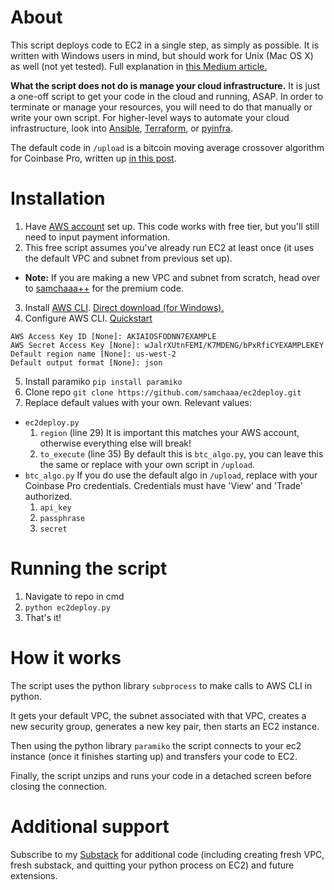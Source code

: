 <!-- # Table of contents
[About](#about)
[Installation](#installation)
[Running the script](#running-the-script)
[How it works](#how-it-works) -->

# About
This script deploys code to EC2 in a single step, as simply as possible. It is written with Windows users in mind, but should work for Unix (Mac OS X) as well (not yet tested). Full explanation in [this Medium article.](/)

**What the script does not do is manage your cloud infrastructure.** It is just a one-off script to get your code in the cloud and running, ASAP. In order to terminate or manage your resources, you will need to do that manually or write your own script. For higher-level ways to automate your cloud infrastructure, look into [Ansible](https://www.ansible.com/), [Terraform](https://www.terraform.io/), or [pyinfra](https://pyinfra.com/).

The default code in `/upload` is a bitcoin moving average crossover algorithm for Coinbase Pro, written up [in this post](https://samchaaa.medium.com/implement-this-simple-btc-usd-trend-following-algorithm-today-using-coinbase-pro-api-and-python-4c40998307ed).

# Installation
1. Have [AWS account](http://aws.amazon.com/) set up. This code works with free tier, but you'll still need to input payment information.
2. This free script assumes you've already run EC2 at least once (it uses the default VPC and subnet from previous set up). 
  - **Note:** If you are making a new VPC and subnet from scratch, head over to [samchaaa++](https://samchaaa.substack.com/) for the premium code.
3. Install [AWS CLI](https://aws.amazon.com/cli/). 
  [Direct download (for Windows).](https://awscli.amazonaws.com/AWSCLIV2.msi)
4. Configure AWS CLI. 
  [Quickstart](https://docs.aws.amazon.com/cli/latest/userguide/cli-configure-quickstart.html)
```$ aws configure
AWS Access Key ID [None]: AKIAIOSFODNN7EXAMPLE
AWS Secret Access Key [None]: wJalrXUtnFEMI/K7MDENG/bPxRfiCYEXAMPLEKEY
Default region name [None]: us-west-2
Default output format [None]: json
```
5. Install paramiko
`pip install paramiko`
6. Clone repo
`git clone https://github.com/samchaaa/ec2deploy.git`
7. Replace default values with your own. Relevant values:
  - `ec2deploy.py`
    1. `region` (line 29) It is important this matches your AWS account, otherwise everything else will break!
    2. `to_execute` (line 35) By default this is `btc_algo.py`, you can leave this the same or replace with your own script in `/upload`.
  - `btc_algo.py` If you do use the default algo in `/upload`, replace with your Coinbase Pro credentials. Credentials must have 'View' and 'Trade' authorized.
    1. `api_key`
    2. `passphrase`
    3. `secret`

# Running the script
1. Navigate to repo in cmd
2. `python ec2deploy.py`
3. That's it!

# How it works
The script uses the python library `subprocess` to make calls to AWS CLI in python.

It gets your default VPC, the subnet associated with that VPC, creates a new security group, generates a new key pair, then starts an EC2 instance.

Then using the python library `paramiko` the script connects to your ec2 instance (once it finishes starting up) and transfers your code to EC2.

Finally, the script unzips and runs your code in a detached screen before closing the connection.

# Additional support
Subscribe to my [Substack](https://samchaaa.substack.com/) for additional code (including creating fresh VPC, fresh substack, and quitting your python process on EC2) and future extensions.
